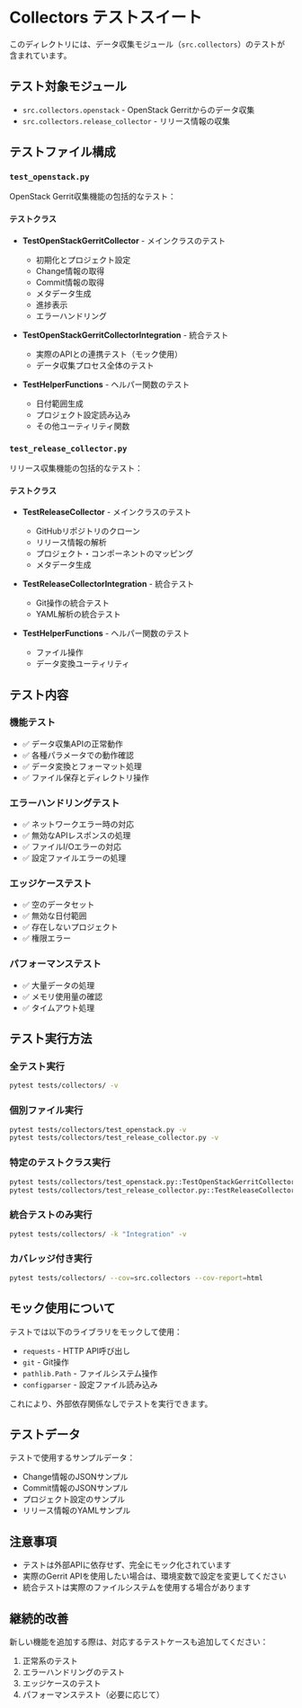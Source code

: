 # Collectors テストスイート

このディレクトリには、データ収集モジュール（`src.collectors`）のテストが含まれています。

## テスト対象モジュール

- `src.collectors.openstack` - OpenStack Gerritからのデータ収集
- `src.collectors.release_collector` - リリース情報の収集

## テストファイル構成

### `test_openstack.py`
OpenStack Gerrit収集機能の包括的なテスト：

#### テストクラス
- **TestOpenStackGerritCollector** - メインクラスのテスト
  - 初期化とプロジェクト設定
  - Change情報の取得
  - Commit情報の取得
  - メタデータ生成
  - 進捗表示
  - エラーハンドリング

- **TestOpenStackGerritCollectorIntegration** - 統合テスト
  - 実際のAPIとの連携テスト（モック使用）
  - データ収集プロセス全体のテスト

- **TestHelperFunctions** - ヘルパー関数のテスト
  - 日付範囲生成
  - プロジェクト設定読み込み
  - その他ユーティリティ関数

### `test_release_collector.py`
リリース収集機能の包括的なテスト：

#### テストクラス
- **TestReleaseCollector** - メインクラスのテスト
  - GitHubリポジトリのクローン
  - リリース情報の解析
  - プロジェクト・コンポーネントのマッピング
  - メタデータ生成

- **TestReleaseCollectorIntegration** - 統合テスト
  - Git操作の統合テスト
  - YAML解析の統合テスト

- **TestHelperFunctions** - ヘルパー関数のテスト
  - ファイル操作
  - データ変換ユーティリティ

## テスト内容

### 機能テスト
- ✅ データ収集APIの正常動作
- ✅ 各種パラメータでの動作確認
- ✅ データ変換とフォーマット処理
- ✅ ファイル保存とディレクトリ操作

### エラーハンドリングテスト
- ✅ ネットワークエラー時の対応
- ✅ 無効なAPIレスポンスの処理
- ✅ ファイルI/Oエラーの対応
- ✅ 設定ファイルエラーの処理

### エッジケーステスト
- ✅ 空のデータセット
- ✅ 無効な日付範囲
- ✅ 存在しないプロジェクト
- ✅ 権限エラー

### パフォーマンステスト
- ✅ 大量データの処理
- ✅ メモリ使用量の確認
- ✅ タイムアウト処理

## テスト実行方法

### 全テスト実行
```bash
pytest tests/collectors/ -v
```

### 個別ファイル実行
```bash
pytest tests/collectors/test_openstack.py -v
pytest tests/collectors/test_release_collector.py -v
```

### 特定のテストクラス実行
```bash
pytest tests/collectors/test_openstack.py::TestOpenStackGerritCollector -v
pytest tests/collectors/test_release_collector.py::TestReleaseCollector -v
```

### 統合テストのみ実行
```bash
pytest tests/collectors/ -k "Integration" -v
```

### カバレッジ付き実行
```bash
pytest tests/collectors/ --cov=src.collectors --cov-report=html
```

## モック使用について

テストでは以下のライブラリをモックして使用：
- `requests` - HTTP API呼び出し
- `git` - Git操作
- `pathlib.Path` - ファイルシステム操作
- `configparser` - 設定ファイル読み込み

これにより、外部依存関係なしでテストを実行できます。

## テストデータ

テストで使用するサンプルデータ：
- Change情報のJSONサンプル
- Commit情報のJSONサンプル
- プロジェクト設定のサンプル
- リリース情報のYAMLサンプル

## 注意事項

- テストは外部APIに依存せず、完全にモック化されています
- 実際のGerrit APIを使用したい場合は、環境変数で設定を変更してください
- 統合テストは実際のファイルシステムを使用する場合があります

## 継続的改善

新しい機能を追加する際は、対応するテストケースも追加してください：
1. 正常系のテスト
2. エラーハンドリングのテスト
3. エッジケースのテスト
4. パフォーマンステスト（必要に応じて）
